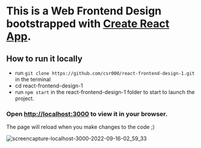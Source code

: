 # This is a Web Frontend Design bootstrapped with [Create React App](https://github.com/facebook/create-react-app).

## How to run it locally
- run `git clone https://github.com/csr000/react-frontend-design-1.git` in the terminal
- cd react-frontend-design-1
- run `npm start` in the react-frontend-design-1 folder to start to launch the project.
### Open [http://localhost:3000](http://localhost:3000) to view it in your browser.

The page will reload when you make changes to the code ;)

![screencapture-localhost-3000-2022-09-16-02_59_33](https://user-images.githubusercontent.com/102833845/190541634-38da0d36-eb9c-4c39-9e08-596e0b1478d5.png)

